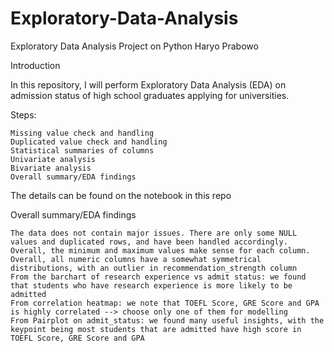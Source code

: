 # Exploratory-Data-Analysis
Exploratory Data Analysis Project on Python
Haryo Prabowo

Introduction

In this repository, I will perform Exploratory Data Analysis (EDA) on admission status of high school graduates applying for universities.

Steps:

    Missing value check and handling
    Duplicated value check and handling
    Statistical summaries of columns
    Univariate analysis
    Bivariate analysis
    Overall summary/EDA findings

The details can be found on the notebook in this repo

Overall summary/EDA findings

    The data does not contain major issues. There are only some NULL values and duplicated rows, and have been handled accordingly.
    Overall, the minimum and maximum values make sense for each column.
    Overall, all numeric columns have a somewhat symmetrical distributions, with an outlier in recommendation_strength column
    From the barchart of research experience vs admit status: we found that students who have research experience is more likely to be admitted
    From correlation heatmap: we note that TOEFL Score, GRE Score and GPA is highly correlated --> choose only one of them for modelling
    From Pairplot on admit_status: we found many useful insights, with the keypoint being most students that are admitted have high score in TOEFL Score, GRE Score and GPA

